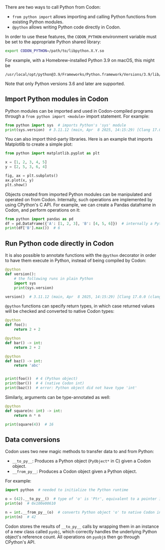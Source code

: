 There are two ways to call Python from Codon:

- `from python import` allows importing and calling Python functions
  from existing Python modules.
- `@python` allows writing Python code directly in Codon.

In order to use these features, the `CODON_PYTHON` environment variable
must be set to the appropriate Python shared library:

``` bash
export CODON_PYTHON=/path/to/libpython.X.Y.so
```

For example, with a Homebrew-installed Python 3.9 on macOS, this might be

```
/usr/local/opt/python@3.9/Frameworks/Python.framework/Versions/3.9/lib/libpython3.9.dylib
```

Note that only Python versions 3.6 and later are supported.

## Import Python modules in Codon

Python modules can be imported and used in Codon-compiled programs through
a `from python import <module>` import statement. For example:

``` python
from python import sys  # imports Python's 'sys' module
print(sys.version)  # 3.11.12 (main, Apr  8 2025, 14:15:29) [Clang 17.0.0 (clang-1700.0.13.3)]
```

You can also import third-party libraries. Here is an example that imports
Matplotlib to create a simple plot:

``` python
from python import matplotlib.pyplot as plt

x = [1, 2, 3, 4, 5]
y = [2, 5, 3, 6, 4]

fig, ax = plt.subplots()
ax.plot(x, y)
plt.show()
```

Objects created from imported Python modules can be manipulated and operated on
from Codon. Internally, such operations are implemented by using CPython's C API.
For example, we can create a Pandas dataframe in Codon, and perform operations
on it:

``` python
from python import pandas as pd
df = pd.DataFrame({'A': [1, 2, 3], 'B': [4, 5, 6]})  # internally a Python object
print(df['B'].max())  # 6
```

## Run Python code directly in Codon

It is also possible to annotate functions with the `@python` decorator in order
to have them execute in Python, instead of being compiled by Codon:

``` python
@python
def version():
	# the following runs in plain Python
    import sys
    print(sys.version)

version()  # 3.11.12 (main, Apr  8 2025, 14:15:29) [Clang 17.0.0 (clang-1700.0.13.3)]
```

`@python` functions can specify return types, in which case returned values will
be checked and converted to native Codon types:

``` python
@python
def foo():
    return 2 + 2

@python
def bar() -> int:
    return 2 + 2

@python
def baz() -> int:
    return 'abc'


print(foo())  # 4 (Python object)
print(bar())  # 4 (native Codon int)
print(baz())  # error: Python object did not have type 'int'
```

Similarly, arguments can be type-annotated as well:

``` python
@python
def square(n: int) -> int:
    return n * n

print(square(4))  # 16
```

## Data conversions

Codon uses two new magic methods to transfer data to and from Python:

- `__to_py__`: Produces a Python object (`PyObject*` in C) given a Codon object.
- `__from_py__`: Produces a Codon object given a Python object.

For example:

``` python
import python  # needed to initialize the Python runtime

o = (42).__to_py__()  # type of 'o' is 'Ptr', equivalent to a pointer in C
print(o)  # 0x100e00610

n = int.__from_py__(o)  # converts Python object 'o' to native Codon integer
print(n)  # 42
```

Codon stores the results of `__to_py__` calls by wrapping them in an instance of a new
class called `pyobj`, which correctly handles the underlying Python object's reference
count. All operations on `pyobj`s then go through CPython's API.
